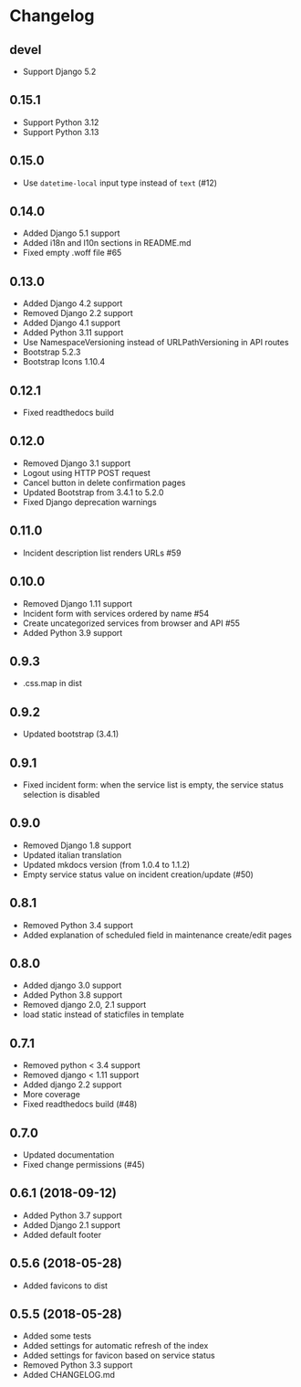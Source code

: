 # Changelog

## devel

* Support Django 5.2

## 0.15.1

* Support Python 3.12
* Support Python 3.13

## 0.15.0

* Use `datetime-local` input type instead of `text` (#12)

## 0.14.0

* Added Django 5.1 support
* Added i18n and l10n sections in README.md
* Fixed empty .woff file #65

## 0.13.0

* Added Django 4.2 support
* Removed Django 2.2 support
* Added Django 4.1 support
* Added Python 3.11 support
* Use NamespaceVersioning instead of URLPathVersioning in API routes
* Bootstrap 5.2.3
* Bootstrap Icons 1.10.4

## 0.12.1

* Fixed readthedocs build

## 0.12.0

* Removed Django 3.1 support
* Logout using HTTP POST request
* Cancel button in delete confirmation pages
* Updated Bootstrap from 3.4.1 to 5.2.0
* Fixed Django deprecation warnings

## 0.11.0

* Incident description list renders URLs #59

## 0.10.0

* Removed Django 1.11 support
* Incident form with services ordered by name #54
* Create uncategorized services from browser and API #55
* Added Python 3.9 support

## 0.9.3

* .css.map in dist

## 0.9.2

* Updated bootstrap (3.4.1)

## 0.9.1

* Fixed incident form: when the service list is empty, the service status
  selection is disabled

## 0.9.0

* Removed Django 1.8 support
* Updated italian translation
* Updated mkdocs version (from 1.0.4 to 1.1.2)
* Empty service status value on incident creation/update (#50)

## 0.8.1

* Removed Python 3.4 support
* Added explanation of scheduled field in maintenance create/edit pages

## 0.8.0

* Added django 3.0 support
* Added Python 3.8 support
* Removed django 2.0, 2.1 support
* load static instead of staticfiles in template

## 0.7.1

* Removed python < 3.4 support
* Removed django < 1.11 support
* Added django 2.2 support
* More coverage
* Fixed readthedocs build (#48)

## 0.7.0

* Updated documentation
* Fixed change permissions (#45)

## 0.6.1 (2018-09-12)

* Added Python 3.7 support
* Added Django 2.1 support
* Added default footer

## 0.5.6 (2018-05-28)

* Added favicons to dist

## 0.5.5 (2018-05-28)

* Added some tests
* Added settings for automatic refresh of the index
* Added settings for favicon based on service status
* Removed Python 3.3 support
* Added CHANGELOG.md
